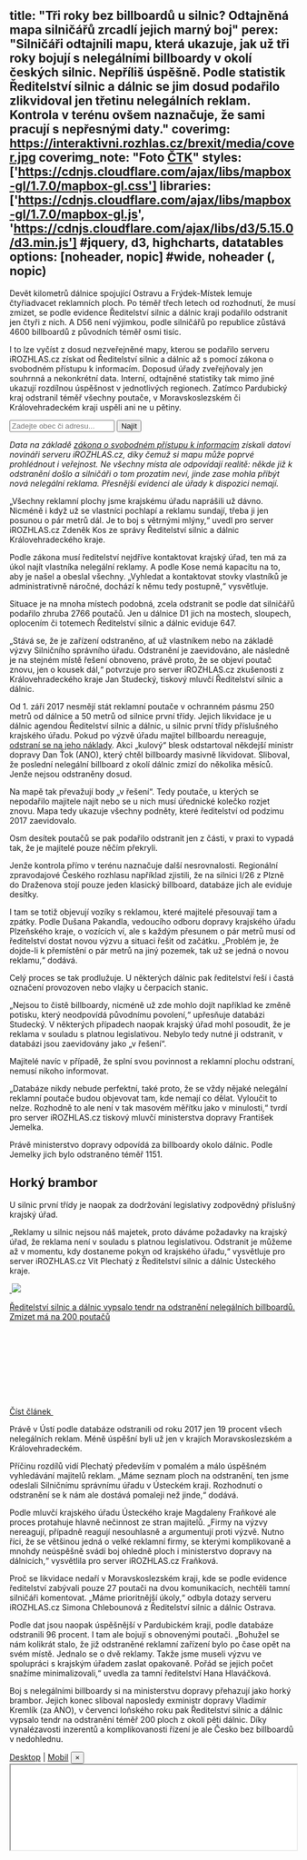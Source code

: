 title: "Tři roky bez billboardů u silnic? Odtajněná mapa silničářů zrcadlí jejich marný boj"
perex: "Silničáři odtajnili mapu, která ukazuje, jak už tři roky bojují s nelegálními billboardy v okolí českých silnic. Nepříliš úspěšně. Podle statistik Ředitelství silnic a dálnic se jim dosud podařilo zlikvidoval jen třetinu nelegálních reklam. Kontrola v terénu ovšem naznačuje, že sami pracují s nepřesnými daty."
coverimg: https://interaktivni.rozhlas.cz/brexit/media/cover.jpg
coverimg_note: "Foto <a href='https://ctk.cz'>ČTK</a>"
styles: ['https://cdnjs.cloudflare.com/ajax/libs/mapbox-gl/1.7.0/mapbox-gl.css']
libraries: ['https://cdnjs.cloudflare.com/ajax/libs/mapbox-gl/1.7.0/mapbox-gl.js', 'https://cdnjs.cloudflare.com/ajax/libs/d3/5.15.0/d3.min.js'] #jquery, d3, highcharts, datatables
options: [noheader, nopic] #wide, noheader (, nopic)
---

Devět kilometrů dálnice spojující Ostravu a Frýdek-Místek lemuje čtyřiadvacet reklamních ploch. Po téměř třech letech od rozhodnutí, že musí zmizet, se podle evidence Ředitelství silnic a dálnic kraji podařilo odstranit jen čtyři z nich. A D56 není výjimkou, podle silničářů po republice zůstává 4600 billboardů z původních téměř osmi tisíc. 

I to lze vyčíst z dosud nezveřejněné mapy, kterou se podařilo serveru iROZHLAS.cz získat od Ředitelství silnic a dálnic až s pomocí zákona o svobodném přístupu k informacím. Doposud úřady zveřejňovaly jen souhrnná a nekonkrétní data. Interní, odtajněné statistiky tak mimo jiné ukazují rozdílnou úspěšnost v jednotlivých regionech. Zatímco Pardubický kraj odstranil téměř všechny poutače, v Moravskoslezském či Královehradeckém kraji uspěli ani ne u pětiny.

<wide>
	<form action="?" id='frm-geocode'>
		<div class="inputs">
		<input type="text" id="inp-geocode" placeholder="Zadejte obec či adresu...">
		<input type="submit" id="inp-btn" value="Najít">
		</div>
	</form>
	<div class="embed" id="mapa_billboardy"></div>
</wide>

<wide><i>Data na základě <a href="https://www.zakonyprolidi.cz/cs/1999-106">zákona o svobodném přístupu k informacím</a> získali datoví novináři serveru iROZHLAS.cz, díky čemuž si mapu může poprvé prohlédnout i veřejnost. Ne všechny místa ale odpovídají realitě: někde již k odstranění došlo a silničáři o tom prozatím neví, jinde zase mohla přibýt nová nelegální reklama. Přesnější evidenci ale úřady k dispozici nemají.</i></wide></br>

„Všechny reklamní plochy jsme krajskému úřadu naprášili už dávno. Nicméně i když už se vlastníci pochlapí a reklamu sundají, třeba ji jen posunou o pár metrů dál. Je to boj s větrnými mlýny,“ uvedl pro server iROZHLAS.cz Zdeněk Kos ze správy Ředitelství silnic a dálnic Královehradeckého kraje. 

Podle zákona musí ředitelství nejdříve kontaktovat krajský úřad, ten má za úkol najít vlastníka nelegální reklamy. A podle Kose nemá kapacitu na to, aby je našel a obeslal všechny. „Vyhledat a kontaktovat stovky vlastníků je administrativně náročné, dochází k němu tedy postupně,“ vysvětluje. 

Situace je na mnoha místech podobná, zcela odstranit se podle dat silničářů podařilo zhruba 2766 poutačů. Jen u dálnice D1 jich na mostech, sloupech, oplocením či totemech Ředitelství silnic a dálnic eviduje 647.

„Stává se, že je zařízení odstraněno, ať už vlastníkem nebo na základě výzvy Silničního správního úřadu. Odstranění je zaevidováno, ale následně je na stejném místě řešení obnoveno, právě proto, že se objeví poutač znovu, jen o kousek dál,“ potvrzuje pro server iROZHLAS.cz zkušenosti z Královehradeckého kraje Jan Studecký, tiskový mluvčí Ředitelství silnic a dálnic.

<left>
Od 1. září 2017 nesmějí stát reklamní poutače v ochranném pásmu 250 metrů od dálnice a 50 metrů od silnice první třídy. Jejich likvidace je u dálnic agendou Ředitelství silnic a dálnic, u silnic první třídy příslušného krajského úřadu. Pokud po výzvě úřadu majitel billboardu nereaguje, <a href="https://www.zakonyprolidi.cz/cs/1997-13#p25-8">odstraní se na jeho náklady</a>. Akci „kulový“ blesk odstartoval někdejší ministr dopravy Dan Ťok (ANO), který chtěl billboardy masivně likvidovat. Sliboval, že poslední nelegální billboard z okolí dálnic zmizí do několika měsíců. Jenže nejsou odstraněny dosud.
</left>

Na mapě tak převažují body „v řešení“. Tedy poutače, u kterých se nepodařilo majitele najít nebo se u nich musí úřednické kolečko rozjet znovu. Mapa tedy ukazuje všechny podněty, které ředitelství od podzimu 2017 zaevidovalo. 

Osm desítek poutačů se pak podařilo odstranit jen z části, v praxi to vypadá tak, že je majitelé pouze něčím překryli. 

Jenže kontrola přímo v terénu naznačuje další nesrovnalosti. Regionální zpravodajové Českého rozhlasu například zjistili, že na silnici I/26 z Plzně do Draženova stojí pouze jeden klasický billboard, databáze jich ale eviduje desítky. 

I tam se totiž objevují vozíky s reklamou, které majitelé přesouvají tam a zpátky. Podle Dušana Pakandla, vedoucího odboru dopravy krajského úřadu Plzeňského kraje, o vozících ví, ale s každým přesunem o pár metrů musí od ředitelství dostat novou výzvu a situaci řešit od začátku. „Problém je, že dojde-li k přemístění o pár metrů na jiný pozemek, tak už se jedná o novou reklamu,“ dodává. 

Celý proces se tak prodlužuje. U některých dálnic pak ředitelství řeší i častá označení provozoven nebo vlajky u čerpacích stanic. 

„Nejsou to čistě billboardy, nicméně už zde mohlo dojít například ke změně potisku, který neodpovídá původnímu povolení,“ upřesňuje databázi Studecký. V některých případech naopak krajský úřad mohl posoudit, že je reklama v souladu s platnou legislativou. Nebylo tedy nutné ji odstranit, v databázi jsou zaevidovány jako „v řešení“.

Majitelé navíc v případě, že splní svou povinnost a reklamní plochu odstraní, nemusí nikoho informovat. 

„Databáze nikdy nebude perfektní, také proto, že se vždy nějaké nelegální reklamní poutače budou objevovat tam, kde nemají co dělat. Vyloučit to nelze. Rozhodně to ale není v tak masovém měřítku jako v minulosti,“ tvrdí pro server iROZHLAS.cz tiskový mluvčí ministerstva dopravy František Jemelka. 

Právě ministerstvo dopravy odpovídá za billboardy okolo dálnic. Podle Jemelky jich bylo odstraněno téměř 1151. 

## Horký brambor
U silnic první třídy je naopak za dodržování legislativy zodpovědný příslušný krajský úřad. 

„Reklamy u silnic nejsou náš majetek, proto dáváme požadavky na krajský úřad, že reklama není v souladu s platnou legislativou. Odstranit je můžeme až v momentu, kdy dostaneme pokyn od krajského úřadu,“ vysvětluje pro server iROZHLAS.cz Vít Plechatý z Ředitelství silnic a dálnic Ústeckého kraje. 

<a href="/zpravy-domov/dalnice-billboardy-reditelstvi-silnic-a-dalnic-reklama-silnice-poutace-ceska_1907301845_gak" class="b-inline b-inline--right">
  <div class="b-inline__wrap">
            <div class="b-inline__img">
          <div class="img img--16x9 img--w238 is-loaded">
              <span class="img__holder is-loading is-loaded is-visible" data-srcset="[&quot;https://www.irozhlas.cz/sites/default/files/styles/zpravy_rubrikovy_nahled/public/uploader/bill-plachta_171009-145823_dbr.jpg?itok=2z2g233N 238x134&quot;]">

  <noscript>    <img src="https://www.irozhlas.cz/sites/default/files/styles/zpravy_rubrikovy_nahled/public/uploader/bill-plachta_171009-145823_dbr.jpg?itok=2z2g233N" alt="" />  </noscript>
<img src="https://www.irozhlas.cz/sites/default/files/styles/zpravy_rubrikovy_nahled/public/uploader/bill-plachta_171009-145823_dbr.jpg?itok=2z2g233N"></span>
          </div>
        </div>
        <div class="b-inline__content">
      <p class="text-xs--m text-serif">
        Ředitelství silnic a dálnic vypsalo tendr na odstranění nelegálních billboardů. Zmizet má na 200 poutačů      </p>
    </div>
    <p class="b-inline__more">
      <span class="link-more">
        Číst článek
        <span class="icon-svg icon-svg--arrow-dots ">
    <svg class="icon-svg__svg" xmlns:xlink="http://www.w3.org/1999/xlink">
      <use xlink:href="/sites/all/themes/custom/irozhlas/img/bg/icons-svg.svg#icon-arrow-dots" x="0" y="0" width="100%" height="100%"></use></svg>
  </span>      </span>
    </p>
  </div>
</a>

Právě v Ústí podle databáze odstranili od roku 2017 jen 19 procent všech nelegálních reklam. Méně úspěšní byli už jen v krajích Moravskoslezském a Královehradeckém. 

Příčinu rozdílů vidí Plechatý především v pomalém a málo úspěšném vyhledávání majitelů reklam. „Máme seznam ploch na odstranění, ten jsme odeslali Silničnímu správnímu úřadu v Ústeckém kraji. Rozhodnutí o odstranění se k nám ale dostává pomaleji než jinde,“ dodává.

Podle mluvčí krajského úřadu Ústeckého kraje Magdaleny Fraňkové ale proces protahuje hlavně nečinnost ze stran majitelů. „Firmy na výzvy nereagují, případně reagují nesouhlasně a argumentují proti výzvě. Nutno říci, že se většinou jedná o velké reklamní firmy, se kterými komplikovaně a mnohdy neúspěšně svádí boj ohledně ploch i ministerstvo dopravy na dálnicích,“ vysvětlila pro server iROZHLAS.cz Fraňková.

Proč se likvidace nedaří v Moravskoslezském kraji, kde se podle evidence ředitelství zabývali pouze 27 poutači na dvou komunikacích, nechtěli tamní silničáři komentovat. „Máme prioritnější úkoly,“ odbyla dotazy serveru iROZHLAS.cz Simona Chlebounová z Ředitelství silnic a dálnic Ostrava. 

Podle dat jsou naopak úspěšnější v Pardubickém kraji, podle databáze odstranili 96 procent. I tam ale bojují s obnovenými poutači. „Bohužel se nám kolikrát stalo, že již odstraněné reklamní zařízení bylo po čase opět na svém místě. Jednalo se o dvě reklamy. Takže jsme museli výzvu ve spolupráci s krajským úřadem zaslat opakovaně. Pořád se jejich počet snažíme minimalizovali,“ uvedla za tamní ředitelství Hana Hlaváčková.

Boj s nelegálními billboardy si na ministerstvu dopravy přehazují jako horký brambor. Jejich konec sliboval naposledy exministr dopravy Vladimír Kremlík (za ANO), v červenci loňského roku pak Ředitelství silnic a dálnic vypsalo tendr na odstranění téměř 200 ploch z okolí pěti dálnic. Díky vynalézavosti inzerentů a komplikovanosti řízení je ale Česko bez billboardů v nedohlednu. 

<div class="article--preview-box" role="dialog">
  <div class="article--preview-box-switch">
    <a href="" data-screen="desktop" class="article--preview-box-switch-active">Desktop</a>
    |
    <a href="" class="" data-screen="mobile">Mobil</a>
    <button type="button" class="close article--preview-box-close" data-zpravy-dismiss="article--preview-box" aria-label="Close"><span aria-hidden="true">×</span></button>
  </div>

  <iframe class="pagepreview-preview" style="width: 100%;" src="/pagepreview/2c8227c322423ded7b9148e5259d1e13"></iframe>
</div>
